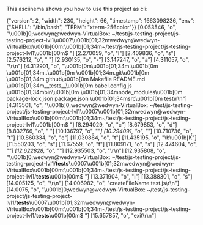 This asciinema shows you how to use this project as cli:

{"version": 2, "width": 230, "height": 66, "timestamp": 1663098236, "env": {"SHELL": "/bin/bash", "TERM": "xterm-256color"}}
[0.053546, "o", "\u001b]0;wedwyn@wedwyn-VirtualBox: ~/test/js-testing-project/js-testing-project-lvl1\u0007\u001b[01;32mwedwyn@wedwyn-VirtualBox\u001b[00m:\u001b[01;34m~/test/js-testing-project/js-testing-project-lvl1\u001b[00m$ "]
[2.270059, "o", "l"]
[2.409836, "o", "s"]
[2.576212, "o", " "]
[2.930135, "o", "-"]
[3.147247, "o", "a"]
[4.311057, "o", "\r\n"]
[4.312901, "o", "\u001b[0m\u001b[01;34m.\u001b[0m  \u001b[01;34m..\u001b[0m  \u001b[01;34m.git\u001b[0m  \u001b[01;34m.github\u001b[0m  Makefile  README.md  \u001b[01;34m__tests__\u001b[0m  babel.config.js  \u001b[01;34mbin\u001b[0m  \u001b[01;34mnode_modules\u001b[0m  package-lock.json  package.json  \u001b[01;34msrc\u001b[0m  test\r\n"]
[4.313501, "o", "\u001b]0;wedwyn@wedwyn-VirtualBox: ~/test/js-testing-project/js-testing-project-lvl1\u0007\u001b[01;32mwedwyn@wedwyn-VirtualBox\u001b[00m:\u001b[01;34m~/test/js-testing-project/js-testing-project-lvl1\u001b[00m$ "]
[8.294029, "o", "c"]
[8.679853, "o", "d"]
[8.832766, "o", " "]
[10.136797, "o", "_"]
[10.294091, "o", "_"]
[10.710736, "o", "t"]
[10.860334, "o", "e"]
[11.030864, "o", "t"]
[11.435195, "o", "\b\u001b[K"]
[11.550203, "o", "s"]
[11.67559, "o", "t"]
[11.809171, "o", "s"]
[12.474604, "o", "_"]
[12.622828, "o", "_"]
[12.935503, "o", "\r\n"]
[12.935808, "o", "\u001b]0;wedwyn@wedwyn-VirtualBox: ~/test/js-testing-project/js-testing-project-lvl1/__tests__\u0007\u001b[01;32mwedwyn@wedwyn-VirtualBox\u001b[00m:\u001b[01;34m~/test/js-testing-project/js-testing-project-lvl1/__tests__\u001b[00m$ "]
[13.371904, "o", "l"]
[13.388301, "o", "s"]
[14.005125, "o", "\r\n"]
[14.006982, "o", "createFileName.test.js\r\n"]
[14.0075, "o", "\u001b]0;wedwyn@wedwyn-VirtualBox: ~/test/js-testing-project/js-testing-project-lvl1/__tests__\u0007\u001b[01;32mwedwyn@wedwyn-VirtualBox\u001b[00m:\u001b[01;34m~/test/js-testing-project/js-testing-project-lvl1/__tests__\u001b[00m$ "]
[15.657857, "o", "exit\r\n"]
